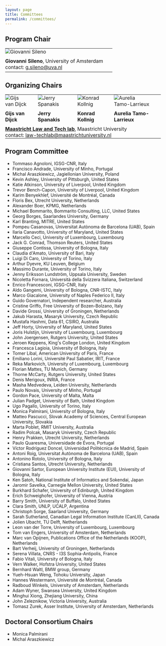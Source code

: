 ```yaml
---
layout: page
title: Committees
permalink: /committees/
---
```


## Program Chair 

<table>
<tr style="background-color: transparent;">
  <td style="border-color: transparent; padding: 0px 30px 10px 0px;">
    <img alt="Giovanni Sileno" src="https://jurix23.maastrichtlawtech.eu/assets/giovanni.jpg" style="max-height: 170px;" />
  </td>
</tr>
<tr style="background-color: transparent;">
  <td style="vertical-align: top; border-color: transparent; padding: 0px 30px 0px 0px;">
    <strong>Giovanni Sileno</strong>, University of Amsterdam 
  </td>
</tr>
<tr style="background-color: transparent;">
  <td style="border-color: transparent; padding: 0px 30px 5px 0px;">
    contact: <a href="mailto:g.sileno@uva.nl">g.sileno@uva.nl</a>
  </td>
</tr>
</table>

## Organizing Chairs 

<table>
<tr style="background-color: transparent;">
  <td style="vertical-align: bottom; border-color: transparent; padding: 0px 30px 10px 0px;"> 
    <img alt="Gijs van Dijck" src="https://jurix23.maastrichtlawtech.eu/assets/gijs.jpg" style="max-height: 170px;" /> 
  </td>
  <td style="vertical-align: bottom; border-color: transparent; padding: 0px 30px 10px 0px;">
    <img alt="Jerry Spanakis" src="https://jurix23.maastrichtlawtech.eu/assets/jerry.png" style="max-height: 170px;" /> 
  </td>
  <td style="vertical-align: bottom; border-color: transparent; padding: 0px 30px 10px 0px;"> 
    <img alt="Konrad Kollnig" src="https://jurix23.maastrichtlawtech.eu/assets/konrad.jpg" style="max-height: 170px;" /> 
  </td>
  <td style="vertical-align: bottom; border-color: transparent; padding: 0px 30px 10px 0px;"> 
    <img alt="Aurelia Tamo-Larrieux" src="https://jurix23.maastrichtlawtech.eu/assets/aurelia.jpg" style="max-height: 170px;" /> 
  </td>
</tr>
<tr style="background-color: transparent;">
  <td style="vertical-align: top; border-color: transparent; padding: 0px 30px 5px 0px;"> <strong>Gijs van Dijck</strong> </td>
  <td style="vertical-align: top; border-color: transparent; padding: 0px 30px 5px 0px;"> <strong>Jerry Spanakis</strong> </td>
  <td style="vertical-align: top; border-color: transparent; padding: 0px 30px 5px 0px;"> <strong>Konrad Kollnig</strong> </td>
  <td style="vertical-align: top; border-color: transparent; padding: 0px 30px 5px 0px;"> <strong>Aurelia Tamo-Larrieux</strong> </td>
</tr>
<tr style="background-color: transparent;">
  <td colspan="4" style="border-color: transparent; padding: 5px 30px 0px 0px;"><a href="https://www.maastrichtuniversity.nl/about-um/faculties/law/research/law-and-tech-lab"><strong>Maastricht Law and Tech lab</strong></a>, Maastricht University</td>
</tr>
<tr style="background-color: transparent;">
  <td colspan="4" style="border-color: transparent; padding: 0px 30px 0px 0px;">contact: <a href="mailto:law-techlab@maastrichtuniversity.nl">law-techlab@maastrichtuniversity.nl</a></td>
</tr>
</table>

## Program Committee 

- Tommaso Agnoloni, IGSG-CNR, Italy
- Francisco Andrade, University of Minho, Portugal
- Michal Araszkiewicz, Jagiellonian University, Poland
- Kevin Ashley, University of Pittsburgh, United States
- Katie Atkinson, University of Liverpool, United Kingdom
- Trevor Bench-Capon, University of Liverpool, United Kingdom
- Karim Benyekhlef, Université de Montréal, Canada
- Floris Bex, Utrecht University, Netherlands
- Alexander Boer, KPMG, Netherlands
- Michael Bommarito, Bommarito Consulting, LLC, United States
- Georg Borges, Saarlandes University, Germany
- Karl Branting, MITRE, United States
- Pompeu Casanovas, Universitat Autònoma de Barcelona (UAB), Spain
- Ilaria Canavotto, University of Maryland, United States
- Marcello Ceci, University of Luxembourg, Luxembourg
- Jack G. Conrad, Thomson Reuters, United States
- Giuseppe Contissa, University of Bologna, Italy
- Claudia d'Amato, University of Bari, Italy
- Luigi Di Caro, University of Torino, Italy
- Arthur Dyevre, KU Leuven, Belgium
- Massimo Durante, University of Torino, Italy
- Jenny Eriksson Lundström, Uppsala University, Sweden
- Nicoletta Fornara, Università della Svizzera Italiana, Switzerland
- Enrico Francesconi, IGSG-CNR, Italy
- Aldo Gangemi, University of Bologna, CNR-ISTC, Italy
- Marco Giacalone, University of Naples Federico II, Italy
- Guido Governatori, Independent researcher, Australia
- Cristine Griffo, Free University of Bozen-Bolzano, Italy
- Davide Grossi, University of Groningen, Netherlands
- Jakub Harasta, Masaryk University, Czech Republic
- Mustafa Hashmi, Data 61, CSIRO, Australia
- Jeff Horty, University of Maryland, United States
- Joris Hulstijn, University of Luxembourg, Luxembourg
- John Joergensen, Rutgers University, United States
- Jeroen Keppens, King's College London, United Kingdom
- Francesca Lagioia, University of Bologna, Italy
- Tomer Libal, American University of Paris, France
- Emiliano Lorini, Université Paul Sabatier, IRIT, France
- Reka Markovich, University of Luxembourg, Luxembourg
- Florian Mattes, TU Munich, Germany
- Thorne McCarty, Rutgers University, United States
- Denis Merigoux, INRIA, France
- Masha Medvedeva, Leiden University, Netherlands
- Paulo Novais, University of Minho, Portugal
- Gordon Pace, University of Malta, Malta
- Julian Padget, University of Bath, United Kingdom
- Ugo Pagallo, University of Torino, Italy
- Monica Palmirani, University of Bologna, Italy
- Matteo Pascucci, Slovak Academy of Sciences, Central European University, Slovakia
- Marta Poblet, RMIT University, Australia
- Radim Polcak, Masaryk University, Czech Republic
- Henry Prakken, Utrecht University, Netherlands
- Paulo Quaresma, Universidade de Évora, Portugal
- Víctor Rodríguez Doncel, Universidad Politécnica de Madrid, Spain
- Antoni Roig, Universitat Autònoma de Barcelona (UAB), Spain
- Antonino Rotolo, University of Bologna, Italy
- Cristiana Santos, Utrecht University, Netherlands
- Giovanni Sartor, European University Institute (EUI), University of Bologna, Italy
- Ken Satoh, National Institute of Informatics and Sokendai, Japan
- Jaromir Savelka, Carnegie Mellon University, United States
- Burkhard Schafer, University of Edinburgh, United Kingdom
- Erich Schweighofer, University of Vienna, Austria
- Barry Smith, University of Buffalo, United States
- Clara Smith, UNLP, UCALP, Argentina
- Christoph Sorge, Saarland University, Germany
- Sarah Sutherland, Canadian Legal Information Institute (CanLII), Canada
- Jolien Ubacht, TU Delft, Netherlands
- Leon van der Torre, University of Luxembourg, Luxembourg
- Tom van Engers, University of Amsterdam, Netherlands
- Marc van Opijnen, Publications Office of the Netherlands (KOOP), Netherlands
- Bart Verheij, University of Groningen, Netherlands
- Serena Villata, CNRS - I3S Sophia-Antipolis, France
- Fabio Vitali, University of Bologna, Italy
- Vern Walker, Hofstra University, United States
- Bernhard Waltl, BMW group, Germany
- Yueh-Hsuan Weng, Tohoku University, Japan
- Hannes Westermann, Université de Montréal, Canada
- Radboud Winkels, University of Amsterdam, Netherlands
- Adam Wyner, Swansea University, United Kingdom
- Minghui Xiong, Zhejiang University, China
- John Zeleznikow, Victoria University, Australia
- Tomasz Zurek, Asser Institute, University of Amsterdam, Netherlands

## Doctoral Consortium Chairs 

- Monica Palmirani
- Michal Araszkiewicz


